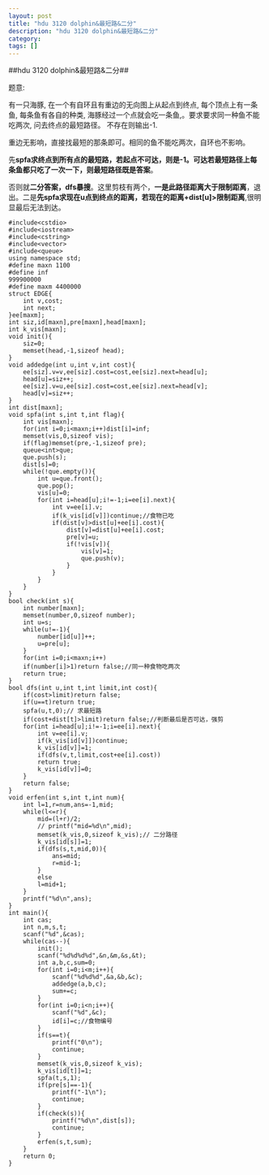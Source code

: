 ```yaml
---
layout: post
title: "hdu 3120 dolphin&最短路&二分"
description: "hdu 3120 dolphin&最短路&二分"
category:
tags: []
---
```


##hdu 3120 dolphin&最短路&二分##

题意:

有一只海豚, 在一个有自环且有重边的无向图上从起点到终点, 每个顶点上有一条鱼, 每条鱼有各自的种类, 海豚经过一个点就会吃一条鱼,。要求要求同一种鱼不能吃两次, 问去终点的最短路径。 不存在则输出-1.


重边无影响，直接找最短的那条即可。相同的鱼不能吃两次，自环也不影响。

先**spfa求终点到所有点的最短路，若起点不可达，则是-1。可达若最短路径上每条鱼都只吃了一次一下，则最短路径既是答案**。


否则就**二分答案，dfs暴搜**。这里剪枝有两个，**一是此路径距离大于限制距离**，退出。二是**先spfa求现在u点到终点的距离，若现在的距离+dist[u]>限制距离**,很明显最后无法到达。


	#include<cstdio>
	#include<iostream>
	#include<cstring>
	#include<vector>
	#include<queue>
	using namespace std;
	#define maxn 1100
	#define inf
	999900000
	#define maxm 4400000
	struct EDGE{
		int v,cost;
		int next;
	}ee[maxm];
	int siz,id[maxn],pre[maxn],head[maxn];
	int k_vis[maxn];
	void init(){
		siz=0;
		memset(head,-1,sizeof head);
	}
	void addedge(int u,int v,int cost){
		ee[siz].v=v,ee[siz].cost=cost,ee[siz].next=head[u];
		head[u]=siz++;
		ee[siz].v=u,ee[siz].cost=cost,ee[siz].next=head[v];
		head[v]=siz++;
	}
	int dist[maxn];
	void spfa(int s,int t,int flag){
		int vis[maxn];
		for(int i=0;i<maxn;i++)dist[i]=inf;
		memset(vis,0,sizeof vis);
		if(flag)memset(pre,-1,sizeof pre);
		queue<int>que;
		que.push(s);
		dist[s]=0;
		while(!que.empty()){
			int u=que.front();
			que.pop();
			vis[u]=0;
			for(int i=head[u];i!=-1;i=ee[i].next){
				int v=ee[i].v;
				if(k_vis[id[v]])continue;//食物已吃
				if(dist[v]>dist[u]+ee[i].cost){
					dist[v]=dist[u]+ee[i].cost;
					pre[v]=u;
					if(!vis[v]){
						vis[v]=1;
						que.push(v);
					}
				}
			}
		}
	}
	bool check(int s){
		int number[maxn];
		memset(number,0,sizeof number);
		int u=s;
		while(u!=-1){
			number[id[u]]++;
			u=pre[u];
		}
		for(int i=0;i<maxn;i++)
		if(number[i]>1)return false;//同一种食物吃两次
		return true;
	}
	bool dfs(int u,int t,int limit,int cost){
		if(cost>limit)return false;
		if(u==t)return true;
		spfa(u,t,0);// 求最短路
		if(cost+dist[t]>limit)return false;//判断最后是否可达，强剪
		for(int i=head[u];i!=-1;i=ee[i].next){
			int v=ee[i].v;
			if(k_vis[id[v]])continue;
			k_vis[id[v]]=1;
			if(dfs(v,t,limit,cost+ee[i].cost))
			return true;
			k_vis[id[v]]=0;
		}
		return false;
	}
	void erfen(int s,int t,int num){
		int l=1,r=num,ans=-1,mid;
		while(l<=r){
			mid=(l+r)/2;
			// printf("mid=%d\n",mid);
			memset(k_vis,0,sizeof k_vis);// 二分路径
			k_vis[id[s]]=1;
			if(dfs(s,t,mid,0)){
				ans=mid;
				r=mid-1;
			}
			else
			l=mid+1;
		}
		printf("%d\n",ans);
	}
	int main(){
		int cas;
		int n,m,s,t;
		scanf("%d",&cas);
		while(cas--){
			init();
			scanf("%d%d%d%d",&n,&m,&s,&t);
			int a,b,c,sum=0;
			for(int i=0;i<m;i++){
				scanf("%d%d%d",&a,&b,&c);
				addedge(a,b,c);
				sum+=c;
			}
			for(int i=0;i<n;i++){
				scanf("%d",&c);
				id[i]=c;//食物编号
			}
			if(s==t){
				printf("0\n");
				continue;
			}
			memset(k_vis,0,sizeof k_vis);
			k_vis[id[t]]=1;
			spfa(t,s,1);
			if(pre[s]==-1){
				printf("-1\n");
				continue;
			}
			if(check(s)){
				printf("%d\n",dist[s]);
				continue;
			}
			erfen(s,t,sum);
		}
		return 0;
	}

